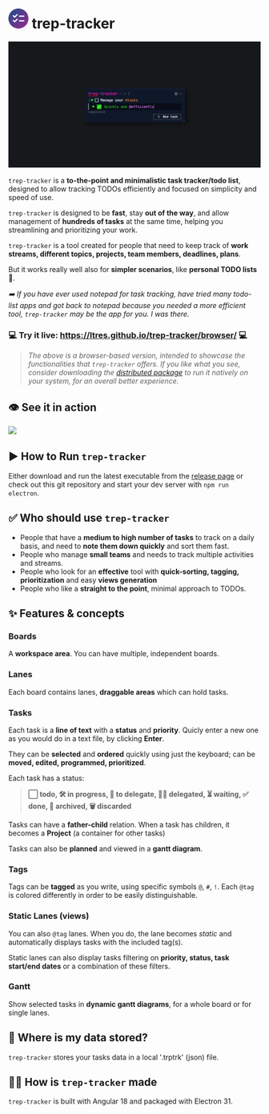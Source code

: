 # <img src="https://github.com/ltres/trep-tracker/blob/2b75c545cfd54d2a2c7a49a9df2060537a59db21/src/assets/icon/web/icon-192.png" width="40" /> trep-tracker 
<p align="center">
  <img src="https://github.com/ltres/trep-tracker/blob/0753d812dac9c675f98098c9d86fccd4faa83621/src/assets/readme/social-preview-06-08-2024.png" width="700" />
</p>

`trep-tracker` is a **to-the-point and minimalistic task tracker/todo list**, designed to allow tracking TODOs efficiently and focused on simplicity and speed of use.

`trep-tracker` is designed to be **fast**, stay **out of the way**, and allow management of **hundreds of tasks** at the same time, helping you streamlining and prioritizing your work.

`trep-tracker` is a tool created for people that need to keep track of **work streams, different topics, projects, team members, deadlines, plans**.

But it works really well also for **simpler scenarios**, like **personal TODO lists** 📝.

_➡️ If you have ever used notepad for task tracking, have tried many todo-list apps and got back to notepad because you needed a more efficient tool, `trep-tracker` may be the app for you. I was there._

### 💻 Try it live: <a href="https://ltres.github.io/trep-tracker/browser/" target="_blank">https://ltres.github.io/trep-tracker/browser/</a> 💻
> _The above is a browser-based version, intended to showcase the functionalities that `trep-tracker` offers. 
> If you like what you see, consider downloading the <a href="https://github.com/ltres/trep-tracker/releases">distributed package</a> to run it natively on your system, for an overall better experience._

## 👁️ See it in action
<img src="https://github.com/ltres/trep-tracker/blob/d69916a38fe6c8375832f10dfb39ae4fe3cf5dca/src/assets/readme/trep-tracker-07-09-2024.gif" width="1000" />

## ▶️ How to Run `trep-tracker`
Either download and run the latest executable from the <a href="https://github.com/ltres/trep-tracker/releases">release page</a> or check out this git repository and start your dev server with `npm run electron`.

## ✅ Who should use `trep-tracker`
- People that have a **medium to high number of tasks** to track on a daily basis, and need to **note them down quickly** and sort them fast. 
- People who manage **small teams** and needs to track multiple activities and streams.
- People who look for an **effective** tool with **quick-sorting, tagging, prioritization** and easy **views generation**
- People who like a **straight to the point**, minimal approach to TODOs. 

## ✨ Features & concepts
### **Boards**
A **workspace area**. You can have multiple, independent boards.
### **Lanes**
Each board contains lanes, **draggable areas** which can hold tasks.
### **Tasks**
Each task is a **line of text** with a **status** and **priority**. Quicly enter a new one as you would do in a text file, by clicking **Enter**.

They can be **selected** and **ordered** quickly using just the keyboard; can be **moved, edited, programmed, prioritized**.

Each task has a status:
> **⬜ todo, 🛠️ in progress, 🙇 to delegate, 👦🏼 delegated, ⏳ waiting, ✅ done, 📂 archived, 🗑️ discarded**

Tasks can have a **father-child** relation. When a task has children, it becomes a **Project** (a container for other tasks)

Tasks can also be **planned** and viewed in a **gantt diagram**.

### **Tags**
Tags can be **tagged** as you write, using specific symbols `@`, `#`, `!`. Each `@tag` is colored differently in order to be easily distinguishable.
### **Static Lanes (views)**
You can also `@tag` lanes. When you do, the lane becomes *static* and automatically displays tasks with the included tag(s). 

Static lanes can also display tasks filtering on **priority, status, task start/end dates** or a combination of these filters.
### **Gantt**
Show selected tasks in **dynamic gantt diagrams**, for a whole board or for single lanes.

## 🧾 Where is my data stored?
`trep-tracker` stores your tasks data in a local '.trptrk' (json) file.

## 👨‍💻 How is `trep-tracker` made
`trep-tracker` is built with Angular 18 and packaged with Electron 31.
